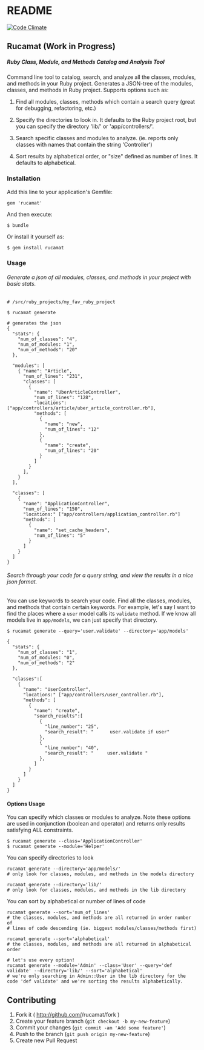 # README

[![Code Climate](https://codeclimate.com/github/StevenJL/rucamat.png)](https://codeclimate.com/github/StevenJL/rucamat)

## Rucamat (Work in Progress)
##### Ruby Class, Module, and Methods Catalog and Analysis Tool

Command line tool to catalog, search, and analyze all the classes, modules, and methods in your Ruby project.  Generates a JSON-tree of the modules, classes, and methods in Ruby project.  Supports options such as:

1) Find all modules, classes, methods which contain a search query (great for debugging, refactoring, etc.)

2) Specify the directories to look in. It defaults to the Ruby project root, but you can specify the directory 'lib/' or 'app/controllers/'.

3) Search specific classes and modules to analyze. (ie. reports only classes with names that contain the string 'Controller')

4) Sort results by alphabetical order, or "size" defined as number of lines.  It defaults to alphabetical.

### Installation

Add this line to your application's Gemfile:

    gem 'rucamat'

And then execute:

    $ bundle

Or install it yourself as:

    $ gem install rucamat

### Usage

###### Generate a json of all modules, classes, and methods in your project with basic stats.

```
# /src/ruby_projects/my_fav_ruby_project

$ rucamat generate

# generates the json
{
  "stats": {
    "num_of_classes": "4",
    "num_of_modules: "1",
    "num_of_methods": "20"
  },

  "modules": [
    { "name": "Article",
      "num_of_lines": "231",
      "classes": [
        {
          "name": "UberArticleController",
          "num_of_lines": "128",
          "locations": ["app/controllers/article/uber_article_controller.rb"],
          "methods": [ 
            { 
              "name": "new",
              "num_of_lines": "12"
            },
            {
              "name": "create",
              "num_of_lines": "20"
            }
          ]
        }
      ],      
    }
  ],

  "classes": [
    {
      "name": "ApplicationController",
      "num_of_lines": "150",
      "locations:" ["app/controllers/application_controller.rb"]
      "methods": [
        {
          "name": "set_cache_headers",
          "num_of_lines": "5"
        }
      ]
    }
  ]
}
```

###### Search through your code for a query string, and view the results in a nice json format.
You can use keywords to search your code.  Find all the classes, modules, and methods that contain certain keywords.  For example, let's say I want to find the places where a `user` model calls its `validate` method.  If we know all models live in `app/models`, we can just specify that directory.

```
$ rucamat generate --query='user.validate' --directory='app/models'

{
  "stats": {
    "num_of_classes": "1",
    "num_of_modules: "0",
    "num_of_methods": "2"
  },

  "classes":[
    {
      "name": "UserController",
      "locations:" ["app/controllers/user_controller.rb"],
      "methods": [
        {
          "name": "create",
          "search_results":[
            {
              "line_number": "25",
              "search_result": "      user.validate if user"
            },
            {
              "line_number": "40",
              "search_result": "     user.validate "
            },
          ]
        }
      ]
    }
  ]
}

```

#### Options Usage

You can specify which classes or modules to analyze.  Note these options are used in conjunction (boolean and operator) and returns only results satisfying ALL constraints.

```
$ rucamat generate --class='ApplicationController'
$ rucamat generate --module='Helper'
```

You can specify directories to look
```
rucamat generate --directory='app/models/'
# only look for classes, modules, and methods in the models directory

rucamat generate --directory='lib/'
# only look for classes, modules, and methods in the lib directory
```

You can sort by alphabetical or number of lines of code
```
rucamat generate --sort='num_of_lines'
# the classes, modules, and methods are all returned in order number of
# lines of code descending (ie. biggest modules/classes/methods first)

rucamat generate --sort='alphabetical'
# the classes, modules, and methods are all returned in alphabetical order

# let's use every option!
rucamat generate --module='Admin' --class='User' --query='def validate' --directory='lib/' --sort='alphabetical'
# we're only searching in Admin::User in the lib directory for the code 'def validate' and we're sorting the results alphabetically.
```

## Contributing

1. Fork it ( http://github.com/<my-github-username>/rucamat/fork )
2. Create your feature branch (`git checkout -b my-new-feature`)
3. Commit your changes (`git commit -am 'Add some feature'`)
4. Push to the branch (`git push origin my-new-feature`)
5. Create new Pull Request


